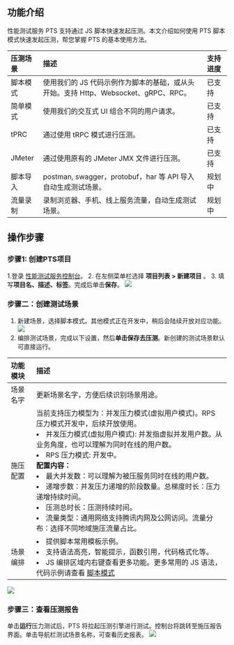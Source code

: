 ## 功能介绍

性能测试服务 PTS 支持通过 JS 脚本快速发起压测。本文介绍如何使用 PTS 脚本模式快速发起压测，帮您掌握 PTS 的基本使用方法。

| 压测场景 | 描述                                                         | 支持进度 |
| :------- | :----------------------------------------------------------- | :------- |
| 脚本模式 | 使用我们的 JS 代码示例作为脚本的基础，或从头开始。支持 Http、Websocket、gRPC、RPC。 | 已支持   |
| 简单模式 | 使用我们的交互式 UI 组合不同的用户请求。                    | 已支持   |
| tPRC     | 通过使用 tRPC 模式进行压测。                                 | 已支持   |
| JMeter   | 通过使用原有的 JMeter JMX 文件进行压测。                     | 已支持   |
| 脚本导入 | postman, swagger，protobuf，har 等 API 导入自动生成测试场景。  | 规划中   |
| 流量录制 | 录制浏览器、手机、线上服务流量，自动生成测试场景。            | 规划中   |


## 操作步骤

### 步骤1: 创建PTS项目

1.登录 [性能测试服务控制台](https://console.cloud.tencent.com/pts)。
2. 在左侧菜单栏选择 **项目列表 > 新建项目** 。
3. 填写**项目名、描述、标签**。完成后单击**保存**。
   ![](https://qcloudimg.tencent-cloud.cn/raw/6d488bb861f71702c3743d04c4210178.png)



### 步骤二：创建测试场景

1. 新建场景，选择脚本模式。其他模式正在开发中，稍后会陆续开放对应功能。
![](https://qcloudimg.tencent-cloud.cn/raw/d4c619e1af83767ca978efe3da2390b0.png)
2. 编排测试场景，完成以下设置，然后**单击保存去压测**。新创建的测试场景默认可直接运行。

| 功能模块 | 描述                                                         |
| :------- | :----------------------------------------------------------- |
| 场景名字 | 更新场景名字，方便后续识别场景用途。                         |
| 施压配置 | 当前支持压力模型为：并发压力模式(虚拟用户模式)。RPS 压力模式开发中，后续开放使用。<br><li>并发压力模式(虚拟用户模式): 并发指虚拟并发用户数。从业务角度，也可以理解为同时在线的用户数。<li>RPS 压力模式: 开发中。<br>**配置内容：** <li>最大并发数：可以理解为被压服务同时在线的用户数。<li>递增步数：并发压力递增的阶段数量。总梯度时长：压力递增持续时间。<li>压测总时长：压测持续时间。<li>流量类型：通用网络支持腾讯内网及公网访问。流量分布：选择不同地域施压流量占比。 |
| 场景编排 | <li>提供脚本常用模板示例。<li>支持语法高亮，智能提示，函数引用，代码格式化等。<li>JS 编排区域内右键查看更多功能。更多常用的 JS 语法，代码示例请查看 [脚本模式]() |

![](https://qcloudimg.tencent-cloud.cn/raw/7af8b1ca7ba509ed8cc037db8aec5353.png)


### 步骤三：查看压测报告
单击**运行**压力测试后，PTS 将拉起压测引擎进行测试。控制台将跳转至施压报告界面。单击导航栏测试场景名称，可查看历史报表。
  ![](https://qcloudimg.tencent-cloud.cn/raw/de2e7cdadf252aa5909c3c17a7660944.png)
